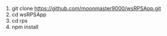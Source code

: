 1. git clone https://github.com/moonmaster9000/wsRPSApp.git
1. cd wsRPSApp
1. cd rps
1. npm install
